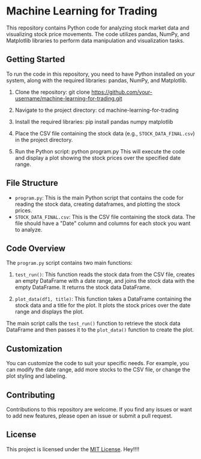 # Machine Learning for Trading

This repository contains Python code for analyzing stock market data and visualizing stock price movements. The code utilizes pandas, NumPy, and Matplotlib libraries to perform data manipulation and visualization tasks.

## Getting Started

To run the code in this repository, you need to have Python installed on your system, along with the required libraries: pandas, NumPy, and Matplotlib.

1. Clone the repository:
   git clone https://github.com/your-username/machine-learning-for-trading.git

2. Navigate to the project directory:
   cd machine-learning-for-trading
3. Install the required libraries:
   pip install pandas numpy matplotlib
4. Place the CSV file containing the stock data (e.g., `STOCK_DATA_FINAL.csv`) in the project directory.

5. Run the Python script:
  python program.py
This will execute the code and display a plot showing the stock prices over the specified date range.

## File Structure

- `program.py`: This is the main Python script that contains the code for reading the stock data, creating dataframes, and plotting the stock prices.
- `STOCK_DATA_FINAL.csv`: This is the CSV file containing the stock data. The file should have a "Date" column and columns for each stock you want to analyze.

## Code Overview

The `program.py` script contains two main functions:

1. `test_run()`: This function reads the stock data from the CSV file, creates an empty DataFrame with a date range, and joins the stock data with the empty DataFrame. It returns the stock data DataFrame.

2. `plot_data(df1, title)`: This function takes a DataFrame containing the stock data and a title for the plot. It plots the stock prices over the date range and displays the plot.

The main script calls the `test_run()` function to retrieve the stock data DataFrame and then passes it to the `plot_data()` function to create the plot.

## Customization

You can customize the code to suit your specific needs. For example, you can modify the date range, add more stocks to the CSV file, or change the plot styling and labeling.

## Contributing

Contributions to this repository are welcome. If you find any issues or want to add new features, please open an issue or submit a pull request.

## License

This project is licensed under the [MIT License](LICENSE).
Hey!!!!